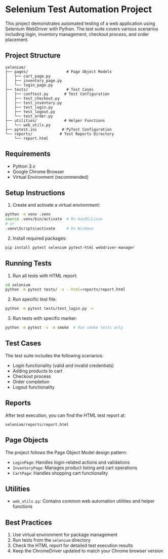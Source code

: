 # Selenium Test Automation Project

This project demonstrates automated testing of a web application using Selenium
WebDriver with Python. The test suite covers various scenarios including login,
inventory management, checkout process, and order placement.

## Project Structure

```
selenium/
├── pages/                 # Page Object Models
│   ├── cart_page.py
│   ├── inventory_page.py
│   └── login_page.py
├── tests/                 # Test Cases
│   ├── conftest.py       # Test Configuration
│   ├── test_checkout.py
│   ├── test_inventory.py
│   ├── test_login.py
│   ├── test_logout.py
│   └── test_order.py
├── utilities/            # Helper Functions
│   └── web_utils.py
├── pytest.ini           # PyTest Configuration
└── reports/            # Test Reports Directory
    └── report.html
```

## Requirements

- Python 3.x
- Google Chrome Browser
- Virtual Environment (recommended)

## Setup Instructions

1. Create and activate a virtual environment:

```bash
python -m venv .venv
source .venv/bin/activate  # On macOS/Linux
# or
.venv\Scripts\activate     # On Windows
```

2. Install required packages:

```bash
pip install pytest selenium pytest-html webdriver-manager
```

## Running Tests

1. Run all tests with HTML report:

```bash
cd selenium
python -m pytest tests/ -v --html=reports/report.html
```

2. Run specific test file:

```bash
python -m pytest tests/test_login.py -v
```

3. Run tests with specific marker:

```bash
python -m pytest -v -m smoke  # Run smoke tests only
```

## Test Cases

The test suite includes the following scenarios:

- Login functionality (valid and invalid credentials)
- Adding products to cart
- Checkout process
- Order completion
- Logout functionality

## Reports

After test execution, you can find the HTML test report at:

```
selenium/reports/report.html
```

## Page Objects

The project follows the Page Object Model design pattern:

- `LoginPage`: Handles login-related actions and validations
- `InventoryPage`: Manages product listing and cart operations
- `CartPage`: Handles shopping cart functionality

## Utilities

- `web_utils.py`: Contains common web automation utilities and helper functions

## Best Practices

1. Use virtual environment for package management
2. Run tests from the `selenium` directory
3. Check the HTML report for detailed test execution results
4. Keep the ChromeDriver updated to match your Chrome browser version
